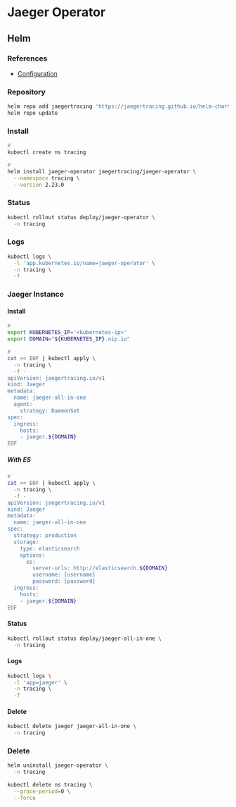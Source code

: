 # Jaeger Operator

## Helm

### References

- [Configuration](https://github.com/jaegertracing/helm-charts/tree/main/charts/jaeger-operator#configuration)

### Repository

```sh
helm repo add jaegertracing 'https://jaegertracing.github.io/helm-charts'
helm repo update
```

### Install

```sh
#
kubectl create ns tracing

#
helm install jaeger-operator jaegertracing/jaeger-operator \
  --namespace tracing \
  --version 2.23.0
```

### Status

```sh
kubectl rollout status deploy/jaeger-operator \
  -n tracing
```

### Logs

```sh
kubectl logs \
  -l 'app.kubernetes.io/name=jaeger-operator' \
  -n tracing \
  -f
```

### Jaeger Instance

#### Install

```sh
#
export KUBERNETES_IP='<kubernetes-ip>'
export DOMAIN="${KUBERNETES_IP}.nip.io"

#
cat << EOF | kubectl apply \
  -n tracing \
  -f -
apiVersion: jaegertracing.io/v1
kind: Jaeger
metadata:
  name: jaeger-all-in-one
  agent:
    strategy: DaemonSet
spec:
  ingress:
    hosts:
    - jaeger.${DOMAIN}
EOF
```

##### With ES

```sh
#
cat << EOF | kubectl apply \
  -n tracing \
  -f -
apiVersion: jaegertracing.io/v1
kind: Jaeger
metadata:
  name: jaeger-all-in-one
spec:
  strategy: production
  storage:
    type: elasticsearch
    options:
      es:
        server-urls: http://elasticsearch.${DOMAIN}
        username: [username]
        password: [password]
  ingress:
    hosts:
    - jaeger.${DOMAIN}
EOF
```

#### Status

```sh
kubectl rollout status deploy/jaeger-all-in-one \
  -n tracing
```

#### Logs

```sh
kubectl logs \
  -l 'app=jaeger' \
  -n tracing \
  -f
```

#### Delete

```sh
kubectl delete jaeger jaeger-all-in-one \
  -n tracing
```

### Delete

```sh
helm uninstall jaeger-operator \
  -n tracing

kubectl delete ns tracing \
  --grace-period=0 \
  --force
```
